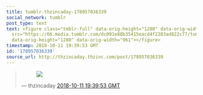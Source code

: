 ```yaml
---
title: tumblr-thzincaday-178957036339
social_network: tumblr
post_type: text
text: <figure class="tmblr-full" data-orig-height="1280" data-orig-width="961"><img
  src="https://66.media.tumblr.com/dc091e88b35415eacd4f2283ad822c77/tumblr_pgg9ah37Gv1qiatw7_540.jpg"
  data-orig-height="1280" data-orig-width="961"></figure>
timestamp: 2018-10-11 19:39:53 GMT
id: '178957036339'
source_url: http://thzincaday.thzinc.com/post/178957036339
---
```


<blockquote class="tumblr-post"><figure class="tmblr-full" data-orig-height="1280" data-orig-width="961"><img src="https://66.media.tumblr.com/dc091e88b35415eacd4f2283ad822c77/tumblr_pgg9ah37Gv1qiatw7_540.jpg" data-orig-height="1280" data-orig-width="961"></figure>&mdash; thzincaday <a href="http://thzincaday.thzinc.com/post/178957036339">2018-10-11 19:39:53 GMT</a></blockquote>